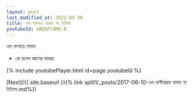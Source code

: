 ```yaml
---
layout: post
last_modified_at: 2021-03-30
title: ওম নান্দায়ে নামায গা টাইমস
youtubeId: kRQSFlQMd-8
---
```

 
 
 ওম নান্দায়ে নামায  
 
 -  কে হলেন জ্ঞানের ভাণ্ডার 
 
  
 
  
 
 
 
 
 
 


{% include youtubePlayer.html id=page.youtubeId %}
 
[Next]({{ site.baseurl }}{% link  split1/_posts/2017-06-10-ওম নান্দীস্বরায় নামায গা টাইমস.md%})
 
